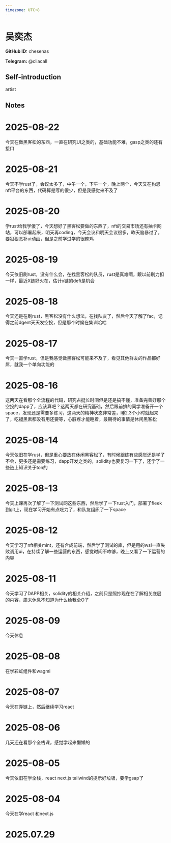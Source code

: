 ```yaml
---
timezone: UTC+8
---
```


# 吴奕杰

**GitHub ID:** chesenas

**Telegram:** @cliacall

## Self-introduction

artist

## Notes

<!-- Content_START -->

# 2025-08-22
<!-- DAILY_CHECKIN_2025-08-22_START -->
今天在做黑客松的东西，一直在研究UI之类的，基础功能不难，gasp之类的还有接口
<!-- DAILY_CHECKIN_2025-08-22_END -->

# 2025-08-21

今天不学rust了，会议太多了，中午一个，下午一个，晚上两个，今天又在构思nft平台的东西，代码算是写的很少，但是我感觉来不及了

# 2025-08-20

学rust给我学傻了，今天想好了黑客松要做的东西了，nft的交易市场还有抽卡网站，可以部署起来，明天再coding，今天会议和明天会议很多，昨天脑暴过了，要狠狠恶补ui动画，但是之前学过学的很辣鸡

# 2025-08-19

今天依旧刷rust，没有什么会，在找黑客松的队员，rust是真难啊，跟以前刷力扣一样，最近X链好火在，估计x链的defi是机会

# 2025-08-18

今天还是在刷rust，黑客松没有什么想法，在找队友了，然后今天了解了fac，记得之前dgent天天发空投，但是那个时候在集训哈哈

# 2025-08-17

今天一直学rust，但是我感觉做黑客松可能来不及了，看见其他群友的作品都好屌，就我一个单向功能的

# 2025-08-16

这两天在看那个全流程的代码，研究占挺长时间但是还是搞不懂，准备完善好那个空投的dapp了，应该算吧？这两天都在研究基础，然后跟前排的同学准备开一个space，发现还是需要多练习，这两天的精神状态非常差，睡2.3个小时就起来了，吃褪黑素都没有用还要等，心脏疼才能睡着，最期待的事情是休闲黑客松

# 2025-08-14

今天依旧在学rust，但是重心要放在休闲黑客松了，有时候跟练有些感觉还是学了不会，更多还是需要练习，dapp开发之类的，solidity也要复习一下了，还学了一些链上知识关于ton的

# 2025-08-13

今天上课再次了解了一下测试网这些东西，然后学了一下rust入门，部署了fleek到git上，现在学习开始有点吃力了，和队友组织了一下space

# 2025-08-12

今天学习了nft相关mint，还有合成前端，然后学了测试的库，但是用的wsl一直失败调用ui，在持续了解一些运营的东西，感觉时间不咋够，晚上又看了一下运营的内容

# 2025-08-11

今天学习了DAPP相关，solidity的相关介绍，之前只是照抄现在在了解相关底层的内容，周末休息不知道为什么给我全O了

# 2025-08-09

今天休息

# 2025-08-08

在学彩虹组件和wagmi

# 2025-08-07

今天在弄链上，然后继续学习react

# 2025-08-06

几天还在看那个全栈课，感觉学起来懒懒的

# 2025-08-05

今天依旧在学全栈，react next.js tailwind的提示好垃圾，要学gsap了

# 2025-08-04

今天在学react 和next.js

# 2025.07.29


<!-- Content_END -->
